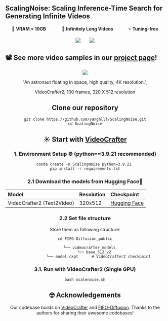 ## ScalingNoise: Scaling Inference-Time Search for Generating Infinite Videos
<div align="center">

<p>
💾 <b> VRAM < 10GB </b> &nbsp;&nbsp;&nbsp;&nbsp;&nbsp;&nbsp;&nbsp;&nbsp;&nbsp;&nbsp;&nbsp;
🚀 <b> Infinitely Long Videos</b> &nbsp;&nbsp;&nbsp;&nbsp;&nbsp;&nbsp;&nbsp;&nbsp;&nbsp;&nbsp;
⭐️ <b> Tuning-free</b>
</p>

<a href="https://arxiv.org/pdf/2503.16400"><img src='https://img.shields.io/badge/arXiv-red'></a> &nbsp;&nbsp;&nbsp;&nbsp;&nbsp;
<a href="https://yanghlll.github.io/ScalingNoise.github.io/"><img src='https://img.shields.io/badge/Project-Page-Green'></a>

</div>

## 📽️ See more video samples in our <a href="https://jjihwan.github.io/projects/FIFO-Diffusion"> project page</a>!
<div align="center">

<img src="asset/Impressionist style, a yellow rubber duck floating on the wave on the sunset, 4k resolution._0.mp4">

"An astronaut floating in space, high quality, 4K resolution.", 

VideoCrafter2, 100 frames, 320 X 512 resolution
## Clone our repository
```
git clone https://github.com/yanghlll/ScalingNoise.git
cd ScalingNoise
```

## ☀️ Start with <a href="https://github.com/AILab-CVC/VideoCrafter">VideoCrafter</a>

### 1. Environment Setup ⚙️ (python==3.9.21 recommended)
```
conda create -n ScalingNoise python=3.9.21 
pip install -r requirements.txt
```

### 2.1 Download the models from Hugging Face🤗
|Model|Resolution|Checkpoint
|:----|:---------|:---------
|VideoCrafter2 (Text2Video)|320x512|[Hugging Face](https://huggingface.co/VideoCrafter/VideoCrafter2/blob/main/model.ckpt)

### 2.2 Set file structure
Store them as following structure:
```
cd FIFO-Diffusion_public
    .
    └── videocrafter_models
        └── base_512_v2
            └── model.ckpt      # VideoCrafter2 checkpoint
```

### 3.1. Run with VideoCrafter2 (Single GPU)
```
bash scalenoise.sh
```



## 🤓 Acknowledgements
Our codebase builds on [VideoCrafter](https://github.com/AILab-CVC/VideoCrafter) and [FIFO-Diffusion](https://github.com/jjihwan/FIFO-Diffusion_public). 
Thanks to the authors for sharing their awesome codebases!

